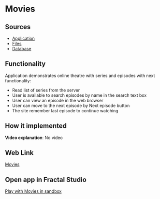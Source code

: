 # Movies

## Sources

- [Application](https://github.com/fraplat/FractalPlatform/tree/main/FractalPlatform.Examples/Applications/Movies/MoviesApplication.cs)
- [Files](https://github.com/fraplat/FractalPlatform/tree/main/FractalPlatform.Examples/Files/Movies)
- [Database](https://github.com/fraplat/FractalPlatform/tree/main/FractalPlatform.Examples/Databases/Movies)

## Functionality

Application demonstrates online theatre with series and episodes with next functionality:

- Read list of series from the server
- User is available to search episodes by name in the search text box
- User can view an episode in the web browser
- User can move to the next episode by Next episode button
- The site remember last episode to continue watching

## How it implemented

**Video explanation**: No video

## Web Link

[Movies](https://fraplat.tech/jupiter/Movies)

## Open app in Fractal Studio

[Play with Movies in sandbox](https://fraplat.tech/mars/FractalStudio/?tag=Movies+template)


